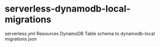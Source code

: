 # serverless-dynamodb-local-migrations
serverless.yml Resources DynamoDB Table schema to dynamodb-local migrations json
